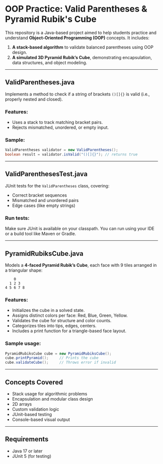 # OOP Practice: Valid Parentheses & Pyramid Rubik's Cube

This repository is a Java-based project aimed to help students practice and understand **Object-Oriented Programming (OOP)** concepts. It includes:

1. **A stack-based algorithm** to validate balanced parentheses using OOP design.
2. **A simulated 3D Pyramid Rubik’s Cube**, demonstrating encapsulation, data structures, and object modeling.

---

## ValidParentheses.java

Implements a method to check if a string of brackets `()[]{}` is valid (i.e., properly nested and closed).

### Features:
- Uses a stack to track matching bracket pairs.
- Rejects mismatched, unordered, or empty input.

### Sample:
```java
ValidParentheses validator = new ValidParentheses();
boolean result = validator.isValid("()[]{}"); // returns true
````

---

## ValidParenthesesTest.java

JUnit tests for the `ValidParentheses` class, covering:

* Correct bracket sequences
* Mismatched and unordered pairs
* Edge cases (like empty strings)

### Run tests:

Make sure JUnit is available on your classpath. You can run using your IDE or a build tool like Maven or Gradle.

---

## PyramidRubiksCube.java

Models a **4-faced Pyramid Rubik’s Cube**, each face with 9 tiles arranged in a triangular shape:

```
    0
  1 2 3
4 5 6 7 8
```

### Features:

* Initializes the cube in a solved state.
* Assigns distinct colors per face: Red, Blue, Green, Yellow.
* Validates the cube for structure and color counts.
* Categorizes tiles into tips, edges, centers.
* Includes a print function for a triangle-based face layout.

### Sample usage:

```java
PyramidRubiksCube cube = new PyramidRubiksCube();
cube.printPyramid();     // Prints the cube
cube.validateCube();     // Throws error if invalid
```

---

## Concepts Covered

* Stack usage for algorithmic problems
* Encapsulation and modular class design
* 2D arrays
* Custom validation logic
* JUnit-based testing
* Console-based visual output

---

## Requirements

* Java 17 or later
* JUnit 5 (for testing)
